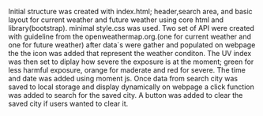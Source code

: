 Initial structure was created with index.html; header,search area, and basic layout for current weather and future weather using core html and library(bootstrap). minimal style.css was used.
Two set of API were created with guideline from the openweathermap.org.(one for current weather and one for future weather)
after data`s were gather and populated on webpage the the icon was added that represent the weather conditon. 
The UV index was then set to diplay how severe the exposure is at the moment; green for less harmful exposure, orange for maderate and red for severe.
The time and date was added using moment js.
Once data from search city was saved to local storage and display dynamically on webpage a click function was added to search for the saved city. 
A button was added to clear the saved city if users wanted to clear it.